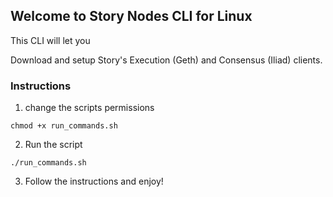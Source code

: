 ## Welcome to Story Nodes CLI for Linux

This CLI will let you 

Download and setup Story's Execution (Geth) and Consensus (Iliad) clients.

### Instructions

1. change the scripts permissions

```
chmod +x run_commands.sh
```

2. Run the script

```
./run_commands.sh
```

3. Follow the instructions and enjoy!


